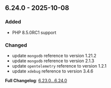 
## 6.24.0 - 2025-10-08

### Added

- PHP 8.5.0RC1 support

### Changed

- update `mongodb` reference to version 1.21.2
- update `mongodb` reference to version 2.1.3
- update `opentelemetry` reference to version 1.2.1
- update `xdebug` reference to version 3.4.6

**Full Changelog**: [6.23.0...6.24.0](https://github.com/llaville/php-compatinfo-db/compare/6.23.0...6.24.0)
